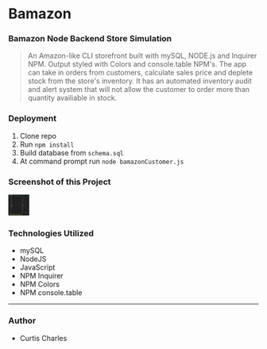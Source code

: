 # Bamazon
### Bamazon Node Backend Store Simulation

>An Amazon-like CLI storefront built with mySQL, NODE.js and Inquirer NPM. Output styled with Colors and console.table NPM's. The app can take in orders from customers, calculate sales price and deplete stock from the store's inventory. It has an automated inventory audit and alert system that will not allow the customer to order more than quantity availiable in stock.

### Deployment

1. Clone repo
2. Run `npm install`
3. Build database from `schema.sql`
4. At command prompt run `node bamazonCustomer.js`

### Screenshot of this Project

<img src="https://github.com/ccharles2388/Bamazon/blob/master/img/bazmazon_1.png" height="42" width="42">

### Technologies Utilized

* mySQL
* NodeJS
* JavaScript
* NPM Inquirer
* NPM Colors
* NPM console.table

---

### Author

* Curtis Charles